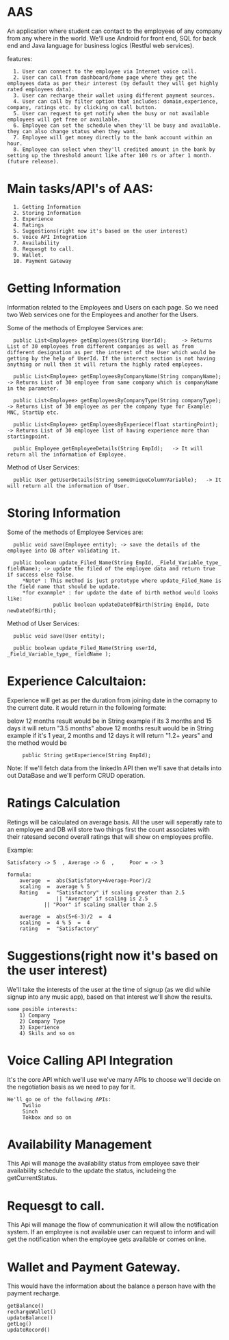  # AAS

An application where student can contact to the employees of any company from any where in the world.
We'll use Android for front end, SQL for back end and Java language for business logics (Restful web services).

features: 

      1. User can connect to the employee via Internet voice call.
      2. User can call from dashboard/home page where they get the employees data as per their interest (by default they will get highly rated employees data).
      3. User can recharge their wallet using different payment sources.
      4. User can call by filter option that includes: domain,experience, company, ratings etc. by clicking on call button.
      5. User can request to get notify when the busy or not available employees will get free or available. 
      6. Employee can set the schedule when they'll be busy and available. they can also change status when they want.
      7. Employee will get money directly to the bank account within an hour.
      8. Employee can select when they'll credited amount in the bank by setting up the threshold amount like after 100 rs or after 1 month.(future release).

# Main tasks/API's of AAS:

      1. Getting Information
      2. Storing Information
      3. Experience
      4. Ratings
      5. Suggestions(right now it's based on the user interest)
      6. Voice API Integration
      7. Availability
      8. Requesgt to call.
      9. Wallet.
      10. Payment Gateway

# Getting Information 
Information related to the Employees and Users on each page. So we need two Web services one for the Employees and another for the Users. 

Some of the methods of Employee Services are:

      public List<Employee> getEmployees(String UserId);     -> Returns List of 30 employees from different companies as well as from different designation as per the interest of the User which would be getting by the help of UserId. If the interect section is not having anything or null then it will return the highly rated employees.
      
      public List<Employee> getEmployeesByCompanyName(String companyName);     -> Returns List of 30 employee from same company which is companyName in the parameter.
      
      public List<Employee> getEmployeesByCompanyType(String companyType);   -> Returns List of 30 employee as per the company type for Example: MNC, StartUp etc. 
      
      public List<Employee> getEmployeesByExperiece(float startingPoint); -> Returns List of 30 employee list of having experience more than startingpoint.
      
      public Employee getEmployeeDetails(String EmpId);   -> It will return all the information of Employee.
      
 
Method of User Services:
      
      public User getUserDetails(String someUniqueColumnVariable);   -> It will return all the information of User.
      
 # Storing Information

Some of the methods of Employee Services are:
  
      public void save(Employee entity); -> save the details of the employee into DB after validating it.
      
      public boolean update_Filed_Name(String EmpId, _Field_Variable_type_ fieldName); -> update the filed of the employee data and return true if success else false.
         *Note* : This method is just prototype where update_Filed_Name is the field name that should be update.
         *for exanmple* : for update the date of birth method would looks like:
                   public boolean updateDateOfBirth(String EmpId, Date newDateOfBirth);
      
Method of User Services:
      
      public void save(User entity);
      
      public boolean update_Filed_Name(String userId, _Field_Variable_type_ fieldName );
  

# Experience Calcultaion:
 
 Experience will get as per the duration from joining date in the comapny to the current date.
 it would return in the following formate:
 
 below 12 months result would be in String example if its 3 months and 15 days it will return "3.5 months"
 above 12 months result would be in String example if it's 1 year, 2 months and 12 days it will return "1.2+ years"
 and the method would be
	
	     public String getExperience(String EmpId);
	     
 Note: If we'll fetch data from the linkedIn API then we'll save that details into out DataBase and we'll perform CRUD operation.
   
# Ratings Calculation

 Retings will be calculated on average basis. All the user will seperatly rate to an employee and DB will store two things first the count associates with their ratesand second overall ratings that will show on employees profile.
 
 Example:
 	
	Satisfatory -> 5  ,	Average -> 6  ,		Poor = -> 3
	
	formula:
		average  =  abs(Satisfatory+Average-Poor)/2
		scaling  =  average % 5
		Rating   =  "Satisfactory" if scaling greater than 2.5 
		            || "Average" if scaling is 2.5 
			    || "Poor" if scaling smaller than 2.5
		
		average  =  abs(5+6-3)/2  =  4
		scaling  =  4 % 5  =  4
		rating   =  "Satisfactory" 
	


# Suggestions(right now it's based on the user interest)
 
 We'll take the interests of the user at the time of signup (as we did while signup into any music app), based on that interest we'll show the results.

	some posible interests:
		1) Company
		2) Company Type
		3) Experience
		4) Skils and so on
		
# Voice Calling API Integration

 It's the core API which we'll use we've many APIs to choose we'll decide on the negotiation basis as we need to pay for it.
 	
	We'll go oe of the following APIs:
		 Twilio
		 Sinch
		 Tokbox and so on		 
 
# Availability Management
 This Api will manage the availability status from employee save their availability schedule to the update the status, includeing the getCurrentStatus.

# Requesgt to call.
 This Api will manage the flow of communication it will allow the notification system. If an employee is not available user can request to inform and will get the notification when the employee gets available or comes online.
 
# Wallet and Payment Gateway.
 This would have the information about the balance a person have with the payment recharge. 
 
 	getBalance()
	rechargeWallet()
	updateBalance()
	getLog()
	updateRecord()

